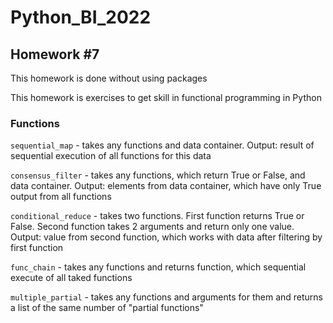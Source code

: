 # Python_BI_2022

## Homework #7

This homework is done without using packages

This homework is exercises to get skill in functional programming in Python

### Functions
`sequential_map` - takes any functions and data container. Output: result of sequential execution of all functions for this data

`consensus_filter` - takes any functions, which return True or False, and data container. Output: elements from data container, which have only True output from all functions

`conditional_reduce` - takes two functions. First function returns True or False. Second function takes 2 arguments and return only one value. Output: value from second function, which works with data after filtering by first function

`func_chain` - takes any functions and returns function, which sequential execute of all taked functions

`multiple_partial` - takes any functions and arguments for them and returns a list of the same number of "partial functions"